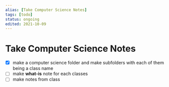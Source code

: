 ```yaml
---
alias: [Take Computer Science Notes]
tags: [todo]
status: ongoing
edited: 2021-10-09
---
```


# Take Computer Science Notes
- [x] make a computer science folder and make subfolders with each of them being a class name
- [ ] make __what-is__ note for each classes
- [ ] make notes from class